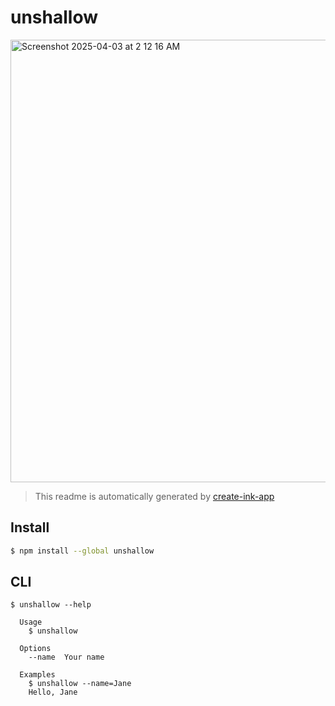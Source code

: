 # unshallow
<img width="708" alt="Screenshot 2025-04-03 at 2 12 16 AM" src="https://github.com/user-attachments/assets/77df3aae-3ef0-42d9-8611-3054ea4f6ed0" />

> This readme is automatically generated by [create-ink-app](https://github.com/vadimdemedes/create-ink-app)

## Install

```bash
$ npm install --global unshallow
```

## CLI

```
$ unshallow --help

  Usage
    $ unshallow

  Options
    --name  Your name

  Examples
    $ unshallow --name=Jane
    Hello, Jane
```
